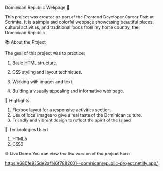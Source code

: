 Dominican Republic Webpage 🌴

This project was created as part of the Frontend Developer Career Path at Scrimba.
It is a simple and colorful webpage showcasing beautiful places, cultural activities, and traditional foods from my home country, the Dominican Republic.

📚 About the Project

The goal of this project was to practice:

1. Basic HTML structure.

2. CSS styling and layout techniques.

3. Working with images and text.
   
4. Building a visually appealing and informative web page.
   

🌟 Highlights

1. Flexbox layout for a responsive activities section.
2. Use of local images to give a real taste of the Dominican culture.
3. Friendly and vibrant design to reflect the spirit of the island


🚀 Technologies Used

1. HTML5
2. CSS3
   
🌐 Live Demo
You can view the live version of the project here:

https://680fe935de2af146f7882001--dominicanrepublic-project.netlify.app/


